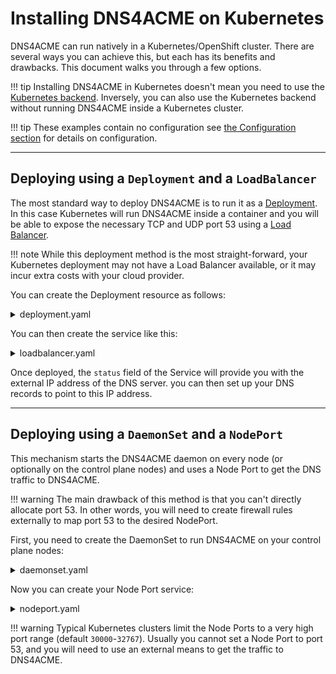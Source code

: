 #  Installing DNS4ACME on Kubernetes

DNS4ACME can run natively in a Kubernetes/OpenShift cluster. There are several ways you can achieve this, but each has its benefits and drawbacks. This document walks you through a few options.

!!! tip
    Installing DNS4ACME in Kubernetes doesn't mean you need to use the [Kubernetes backend](../configuration/backends/kubernetes.md). Inversely, you can also use the Kubernetes backend without running DNS4ACME inside a Kubernetes cluster.

!!! tip
    These examples contain no configuration see [the Configuration section](../configuration/index.md) for details on configuration.

---

## Deploying using a `Deployment` and a `LoadBalancer`

The most standard way to deploy DNS4ACME is to run it as a [Deployment](https://kubernetes.io/docs/concepts/workloads/controllers/deployment/). In this case Kubernetes will run DNS4ACME inside a container and you will be able to expose the necessary TCP and UDP port 53 using a [Load Balancer](https://kubernetes.io/docs/concepts/services-networking/service/#loadbalancer).

!!! note
    While this deployment method is the most straight-forward, your Kubernetes deployment may not have a Load Balancer available, or it may incur extra costs with your cloud provider.

You can create the Deployment resource as follows:

<details><summary>deployment.yaml</summary>
```yaml
apiVersion: apps/v1
kind: Deployment
metadata:
  name: dns4acme
  namespace: dns4acme # Customize this
spec:
  replicas: 1
  selector:
    matchLabels:
      - app.kubernetes.io/name: dns4acme
  template:
    metadata:
      labels:
        app.kubernetes.io/name: dns4acme
    spec:
      containers:
        - name: dns4acme
          image: ghcr.io/dns4acme/dns4acme
          env: [] # Customize this to include your desired configuration
          ports:
            - containerPort: 5353
              protocol: UDP
            - containerPort: 5353
              protocol: TCP
          livenessProbe:
            tcpSocket:
              port: 5353
```
</details>

You can then create the service like this:

<details><summary>loadbalancer.yaml</summary>
```yaml
apiVersion: v1
kind: Service
metadata:
  name: dns4acme
spec:
  selector:
    app.kubernetes.io/name: dns4acme
  type: LoadBalancer
  ports:
    - port: 53
      protocol: UDP
      targetPort: 5353
    - port: 53
      protocol: TCP
      targetPort: 5353
```
</details>

Once deployed, the `status` field of the Service will provide you with the external IP address of the DNS server. you can then set up your DNS records to point to this IP address.

---

## Deploying using a `DaemonSet` and a `NodePort`

This mechanism starts the DNS4ACME daemon on every node (or optionally on the control plane nodes) and uses a Node Port to get the DNS traffic to DNS4ACME.

!!! warning
    The main drawback of this method is that you can't directly allocate port 53. In other words, you will need to create firewall rules externally to map port 53 to the desired NodePort.  

First, you need to create the DaemonSet to run DNS4ACME on your control plane nodes:

<details><summary>daemonset.yaml</summary>
```yaml
apiVersion: apps/v1
kind: DaemonSet
metadata:
  name: dns4acme
  namespace: dns4acme
  labels:
    app.kubernetes.io/name: dns4acme
spec:
  selector:
    matchLabels:
      app.kubernetes.io/name: dns4acme
  template:
    metadata:
      labels:
        app.kubernetes.io/name: dns4acme
    spec:
      # Schedule pods on control plane nodes only:
      affinity:
        nodeAffinity:
          requiredDuringSchedulingIgnoredDuringExecution:
            nodeSelectorTerms:
              - matchExpressions:
                  - key: node-role.kubernetes.io/control-plane
                    operator: Exists
      # Tolerate running on control plane nodes:
      tolerations:
      - key: node-role.kubernetes.io/control-plane
        operator: Exists
        effect: NoSchedule
      - key: node-role.kubernetes.io/master
        operator: Exists
        effect: NoSchedule
      containers:
        - name: dns4acme
          image: ghcr.io/dns4acme/dns4acme
          env: [] # Customize this to include your desired configuration
          ports:
            - containerPort: 5353
              protocol: UDP
            - containerPort: 5353
              protocol: TCP
          livenessProbe:
            tcpSocket:
              port: 5353
```
</details>

Now you can create your Node Port service:

<details><summary>nodeport.yaml</summary>
```yaml
apiVersion: v1
kind: Service
metadata:
  name: dns4acme
spec:
  type: NodePort
  selector:
    app.kubernetes.io/name: dns4acme
  ports:
    - port: 53
      targetPort: 53535
      nodePort: 30053
```
</details>

!!! warning
    Typical Kubernetes clusters limit the Node Ports to a very high port range (default `30000`-`32767`). Usually you 
    cannot set a Node Port to port 53, and you will need to use an external means to get the traffic to DNS4ACME. 